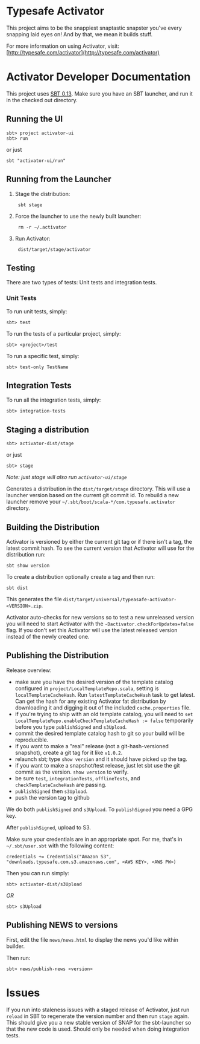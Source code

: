 # Typesafe Activator

This project aims to be the snappiest snaptastic snapster you've every snapping laid eyes on!  And by that, we mean it builds stuff.

For more information on using Activator, visit: [http://typesafe.com/activator](http://typesafe.com/activator)

# Activator Developer Documentation

This project uses [SBT 0.13](http://scala-sbt.org).   Make sure you have an SBT launcher, and run it in the checked out directory.


## Running the UI

    sbt> project activator-ui
    sbt> run

or just

    sbt "activator-ui/run"


## Running from the Launcher

1. Stage the distribution:

        sbt stage

2. Force the launcher to use the newly built launcher:

        rm -r ~/.activator

3. Run Activator:

        dist/target/stage/activator


## Testing

There are two types of tests:  Unit tests and integration tests.

### Unit Tests

To run unit tests, simply:

    sbt> test

To run the tests of a particular project, simply:

    sbt> <project>/test

To run a specific test, simply:

    sbt> test-only TestName

## Integration Tests

To run all the integration tests, simply:

    sbt> integration-tests



## Staging a distribution

    sbt> activator-dist/stage

or just

    sbt> stage 

*Note: just stage will also run `activator-ui/stage`*

Generates a distribution in the `dist/target/stage` directory.  This will use a launcher version based on the current git commit id.  To rebuild a new launcher remove your `~/.sbt/boot/scala-*/com.typesafe.activator` directory.

## Building the Distribution

Activator is versioned by either the current git tag or if there isn't a tag, the latest commit hash.  To see the current version that Activator will use for the distribution run:

    sbt show version

To create a distribution optionally create a tag and then run:

    sbt dist

This generates the file `dist/target/universal/typeasafe-activator-<VERSION>.zip`.

Activator auto-checks for new versions so to test a new unreleased version you will need to start Activator with the `-Dactivator.checkForUpdates=false` flag.  If you don't set this Activator will use the latest released version instead of the newly created one.

## Publishing the Distribution

Release overview:
 * make sure you have the desired version of the template catalog configured in `project/LocalTemplateRepo.scala`, setting is `localTemplateCacheHash`. Run `latestTemplateCacheHash` task to get latest. Can get the hash for any existing Activator fat distribution by downloading it and digging it out of the included `cache.properties` file.
 * if you're trying to ship with an old template catalog, you will need to `set LocalTemplateRepo.enableCheckTemplateCacheHash := false` temporarily before you type `publishSigned` and `s3Upload`.
 * commit the desired template catalog hash to git so your build will be reproducible.
 * if you want to make a "real" release (not a git-hash-versioned snapshot), create a git tag for it like `v1.0.2`.
 * relaunch sbt; type `show version` and it should have picked up the tag.
 * if you want to make a snapshot/test release, just let sbt use the git commit as the version. `show version` to verify.
 * be sure `test`, `integrationTests`, `offlineTests`, and `checkTemplateCacheHash` are passing.
 * `publishSigned` then `s3Upload`.
 * push the version tag to github

We do both `publishSigned` and `s3Upload`. To `publishSigned` you need a GPG key.

After `publishSigned`, upload to S3.

Make sure your credentials are in an appropriate spot.  For me, that's in `~/.sbt/user.sbt` with the following content:

    credentials += Credentials("Amazon S3", "downloads.typesafe.com.s3.amazonaws.com", <AWS KEY>, <AWS PW>)

Then you can run simply:

    sbt> activator-dist/s3Upload

*OR*

    sbt> s3Upload
    

## Publishing NEWS to versions

First, edit the file `news/news.html` to display the news you'd like within builder.

Then run:

    sbt> news/publish-news <version>


# Issues

If you run into staleness issues with a staged release of Activator, just run `reload` in SBT to regenerate the version number and then run `stage` again.   This should give you a new stable version of SNAP for the sbt-launcher so that the new code is used.   Should only be needed when doing integration tests.
